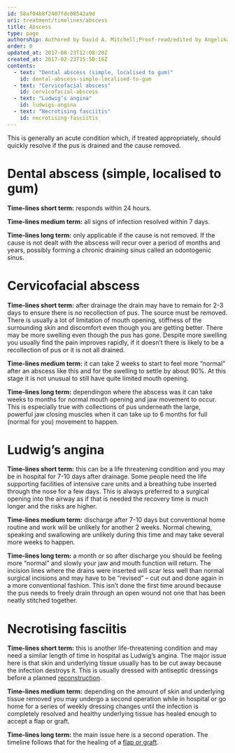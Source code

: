 ```yaml
---
id: 58af04b8f2407fdc08542a9d
uri: treatment/timelines/abscess
title: Abscess
type: page
authorship: Authored by David A. Mitchell;Proof-read/edited by Angelika Sebald
order: 0
updated_at: 2017-08-23T12:08:20Z
created_at: 2017-02-23T15:50:16Z
contents:
  - text: "Dental abscess (simple, localised to gum)"
    id: dental-abscess-simple-localised-to-gum
  - text: "Cervicofacial abscess"
    id: cervicofacial-abscess
  - text: "Ludwig’s angina"
    id: ludwigs-angina
  - text: "Necrotising fasciitis"
    id: necrotising-fasciitis
---
```


<p>This is generally an acute condition which, if treated appropriately,
    should quickly resolve if the pus is drained and the cause
    removed.</p>
<h1 id="dental-abscess-simple-localised-to-gum">Dental abscess (simple, localised to gum)</h1>
<p><strong>Time-lines short term:</strong> responds within 24 hours.</p>
<p><strong>Time-lines medium term:</strong> all signs of infection
    resolved within 7 days.</p>
<p><strong>Time-lines long term:</strong> only applicable if the
    cause is not removed. If the cause is not dealt with the
    abscess will recur over a period of months and years, possibly
    forming a chronic draining sinus called an odontogenic sinus.</p>
<h1 id="cervicofacial-abscess">Cervicofacial abscess</h1>
<p><strong>Time-lines short term:</strong> after drainage the drain
    may have to remain for 2-3 days to ensure there is no recollection
    of pus. The source must be removed. There is usually a lot
    of limitation of mouth opening, stiffness of the surrounding
    skin and discomfort even though you are getting better. There
    may be more swelling even though the pus has gone. Despite
    more swelling you usually find the pain improves rapidly,
    if it doesn’t there is likely to be a recollection of pus
    or it is not all drained.</p>
<p><strong>Time-lines medium term:</strong> it can take 2 weeks
    to start to feel more “normal” after an abscess like this
    and for the swelling to settle by about 90%. At this stage
    it is not unusual to still have quite limited mouth opening.</p>
<p><strong>Time-lines long term:</strong> dependingon where the
    abscess was it can take weeks to months for normal mouth
    opening and jaw movement to occur. This is especially true
    with collections of pus underneath the large, powerful jaw
    closing muscles when it can take up to 6 months for full
    (normal for you) movement to happen.</p>
<h1 id="ludwigs-angina">Ludwig’s angina</h1>
<p><strong>Time-lines short term:</strong> this can be a life threatening
    condition and you may be in hospital for 7-10 days after
    drainage. Some people need the life supporting facilities
    of intensive care units and a breathing tube inserted through
    the nose for a few days. This is always preferred to a surgical
    opening into the airway as if that is needed the recovery
    time is much longer and the risks are higher.</p>
<p><strong>Time-lines medium term:</strong> discharge after 7-10
    days but conventional home routine and work will be unlikely
    for another 2 weeks. Normal chewing, speaking and swallowing
    are unlikely during this time and may take several more weeks
    to happen.</p>
<p><strong>Time-lines long term:</strong> a month or so after discharge
    you should be feeling more “normal” and slowly your jaw and
    mouth function will return. The incision lines where the
    drains were inserted will scar less well than normal surgical
    incisions and may have to be “revised” – cut out and done
    again in a more conventional fashion. This isn’t done the
    first time around because the pus needs to freely drain through
    an open wound not one that has been neatly stitched together.</p>
<h1 id="necrotising-fasciitis">Necrotising fasciitis</h1>
<p><strong>Time-lines short term:</strong> this is another life-threatening
    condition and may need a similar length of time in hospital
    as Ludwig’s angina. The major issue here is that skin and
    underlying tissue usually has to be cut away because the
    infection destroys it. This is usually dressed with antiseptic
    dressings before a planned <a href="/treatment/surgery/reconstruction">reconstruction</a>.</p>
<p><strong>Time-lines medium term:</strong> depending on the amount
    of skin and underlying tissue removed you may undergo a second
    operation while in hospital or go home for a series of weekly
    dressing changes until the infection is completely resolved
    and healthy underlying tissue has healed enough to accept
    a flap or graft.</p>
<p><strong>Time-lines long term:</strong> the main issue here is
    a second operation. The timeline follows that for the healing
    of a <a href="/treatment/timelines/reconstruction">flap or graft</a>.</p>
